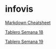 # infovis
[Markdown Cheatsheet](https://github.com/adam-p/markdown-here/wiki/Markdown-Cheatsheet)

[Tablero Semana 18](https://fcirigliano.github.io/infovis/semana18.html)

[Tablero Semana 19](https://fcirigliano.github.io/infovis/semana19.html)

